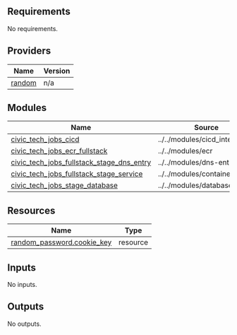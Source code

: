 <!-- BEGIN_TF_DOCS -->
## Requirements

No requirements.

## Providers

| Name | Version |
|------|---------|
| <a name="provider_random"></a> [random](#provider\_random) | n/a |

## Modules

| Name | Source | Version |
|------|--------|---------|
| <a name="module_civic_tech_jobs_cicd"></a> [civic\_tech\_jobs\_cicd](#module\_civic\_tech\_jobs\_cicd) | ../../modules/cicd_integration | n/a |
| <a name="module_civic_tech_jobs_ecr_fullstack"></a> [civic\_tech\_jobs\_ecr\_fullstack](#module\_civic\_tech\_jobs\_ecr\_fullstack) | ../../modules/ecr | n/a |
| <a name="module_civic_tech_jobs_fullstack_stage_dns_entry"></a> [civic\_tech\_jobs\_fullstack\_stage\_dns\_entry](#module\_civic\_tech\_jobs\_fullstack\_stage\_dns\_entry) | ../../modules/dns-entry | n/a |
| <a name="module_civic_tech_jobs_fullstack_stage_service"></a> [civic\_tech\_jobs\_fullstack\_stage\_service](#module\_civic\_tech\_jobs\_fullstack\_stage\_service) | ../../modules/container | n/a |
| <a name="module_civic_tech_jobs_stage_database"></a> [civic\_tech\_jobs\_stage\_database](#module\_civic\_tech\_jobs\_stage\_database) | ../../modules/database | n/a |

## Resources

| Name | Type |
|------|------|
| [random_password.cookie_key](https://registry.terraform.io/providers/hashicorp/random/latest/docs/resources/password) | resource |

## Inputs

No inputs.

## Outputs

No outputs.
<!-- END_TF_DOCS -->